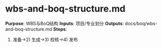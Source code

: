 # wbs-and-boq-structure.md

**Purpose**: WBS与BoQ结构
**Inputs**: 项目/专业划分
**Outputs**: docs/boq/wbs-and-boq-structure.md
**Steps**:

1. 准备→2) 生成→3) 校核→4) 发布
